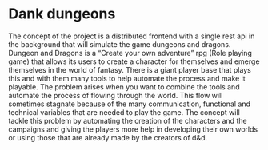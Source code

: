 # Dank dungeons

The concept of the project is a distributed frontend with a single rest api in the background that will simulate the game dungeons and dragons. Dungeon and Dragons is a “Create your own adventure” rpg (Role playing game) that allows its users to create a character for themselves and emerge themselves in the world of fantasy. There is a giant player base that plays this and with them many tools to help automate the process and make it playable. The problem arises when you want to combine the tools and automate the process of flowing through the world. This flow will sometimes stagnate because of the many communication, functional and technical variables that are needed to play the game. The concept will tackle this problem by automating the creation of the characters and the campaigns and giving the players more help in developing their own worlds or using those that are already made by the creators of d&d.

